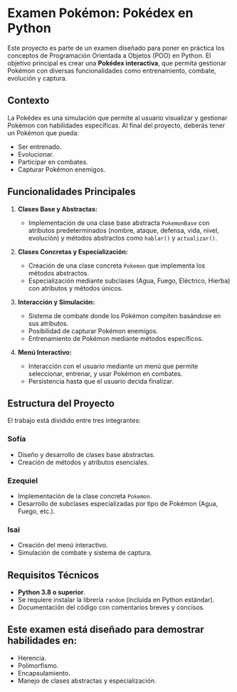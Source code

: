 # Examen Pokémon: Pokédex en Python

Este proyecto es parte de un examen diseñado para poner en práctica los conceptos de Programación Orientada a Objetos (POO) en Python. El objetivo principal es crear una **Pokédex interactiva**, que permita gestionar Pokémon con diversas funcionalidades como entrenamiento, combate, evolución y captura.

## Contexto

La Pokédex es una simulación que permite al usuario visualizar y gestionar Pokémon con habilidades específicas. Al final del proyecto, deberás tener un Pokémon que pueda:
- Ser entrenado.
- Evolucionar.
- Participar en combates.
- Capturar Pokémon enemigos.

## Funcionalidades Principales

1. **Clases Base y Abstractas:**
   - Implementación de una clase base abstracta `PokemonBase` con atributos predeterminados (nombre, ataque, defensa, vida, nivel, evolución) y métodos abstractos como `hablar()` y `actualizar()`.

2. **Clases Concretas y Especialización:**
   - Creación de una clase concreta `Pokemon` que implementa los métodos abstractos.
   - Especialización mediante subclases (Agua, Fuego, Eléctrico, Hierba) con atributos y métodos únicos.

3. **Interacción y Simulación:**
   - Sistema de combate donde los Pokémon compiten basándose en sus atributos.
   - Posibilidad de capturar Pokémon enemigos.
   - Entrenamiento de Pokémon mediante métodos específicos.

4. **Menú Interactivo:**
   - Interacción con el usuario mediante un menú que permite seleccionar, entrenar, y usar Pokémon en combates.
   - Persistencia hasta que el usuario decida finalizar.

## Estructura del Proyecto

El trabajo está dividido entre tres integrantes:

### Sofía
- Diseño y desarrollo de clases base abstractas.
- Creación de métodos y atributos esenciales.

### Ezequiel
- Implementación de la clase concreta `Pokemon`.
- Desarrollo de subclases especializadas por tipo de Pokémon (Agua, Fuego, etc.).

### Isai
- Creación del menú interactivo.
- Simulación de combate y sistema de captura.

## Requisitos Técnicos

- **Python 3.8 o superior**.
- Se requiere instalar la librería `random` (incluida en Python estándar).
- Documentación del código con comentarios breves y concisos.

## Este examen está diseñado para demostrar habilidades en:

- Herencia.
- Polimorfismo.
- Encapsulamiento.
- Manejo de clases abstractas y especialización.

